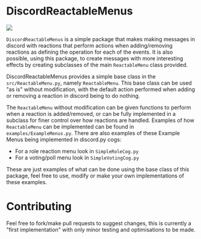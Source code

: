 # DiscordReactableMenus

<div align=left>  
    <img src="https://img.shields.io/badge/min%20python%20version-3.8.0-green?style=flat-square" />    
</div>  

`DiscordReactableMenus` is a simple package that makes making messages in discord with reactions that perform actions when adding/removing reactions as defining the operation for each of the events. It is also possible, using this package, to create messages with more interesting effects by creating subclasses of the main `ReactableMenu` class provided.



DiscordReactableMenus provides a simple base class in the `src/ReactableMenu.py`, namely `ReactableMenu`. This base class can be used "as is" without modification, with the default action performed when adding or removing a reaction in discord being to do nothing.

The `ReactableMenu` without modification can be given functions to perform when a reaction is added/removed, or can be fully implemented in a subclass for finer control over how reactions are handled. Examples of how `ReactableMenu` can be implemented can be found in `examples/ExampleMenus.py`. There are also examples of these Example Menus being implemented in discord.py cogs:
   - For a role reaction menu look in `SimpleRoleCog.py`
   - For a voting/poll menu look in `SimpleVotingCog.py`

These are just examples of what can be done using the base class of this package, feel free to use, modify or make your own implementations of these examples.

# Contributing
Feel free to fork/make pull requests to suggest changes, this is currently a "first implementation" with only minor testing and optimisations to be made.